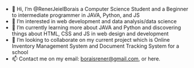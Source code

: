 - 👋 Hi, I’m @RenerJeielBorais a Computer Science Student and a Beginner to intermediate programmer in JAVA, Python, and JS
- 👀 I’m interested in web development and data analysis/data science
- 🌱 I’m currently learning more about JAVA and Python and discovering things about HTML, CSS and JS in web design and development
- 💞️ I’m looking to collaborate on my current project which is Online Inventory Management System and Document Tracking System for a school
- 📫 Contact me on my email: boraisrener@gmail.com, or here.

<!---
RenerJeielBorais/RenerJeielBorais is a ✨ special ✨ repository because its `README.md` (this file) appears on your GitHub profile.
You can click the Preview link to take a look at your changes.
--->
